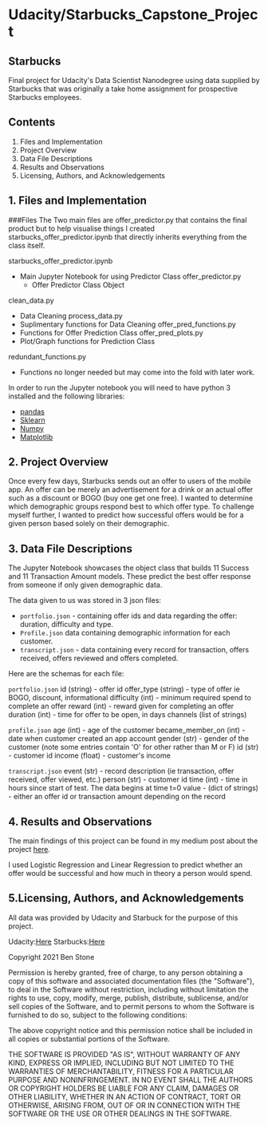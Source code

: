 # Udacity/Starbucks_Capstone_Project

## Starbucks

Final project for Udacity's Data Scientist Nanodegree using data supplied by
Starbucks that was originally a take home assignment for prospective Starbucks
employees.

## Contents
1. Files and Implementation
2. Project Overview
3. Data File Descriptions
4. Results and Observations
5. Licensing, Authors, and Acknowledgements

## 1. Files and Implementation

###Files
The Two main files are offer_predictor.py that contains the final product but to
help visualise things I created starbucks_offer_predictor.ipynb that directly
inherits everything from the class itself.

starbucks_offer_predictor.ipynb
  - Main Jupyter Notebook for using Predictor Class
  offer_predictor.py
    - Offer Predictor Class Object

clean_data.py
  - Data Cleaning
process_data.py
  - Suplimentary functions for Data Cleaning
offer_pred_functions.py
  - Functions for Offer Prediction Class
offer_pred_plots.py
  - Plot/Graph functions for Prediction Class

redundant_functions.py
  - Functions no longer needed but may come into the fold with later work.

In order to run the Jupyter notebook you will need to have python 3 installed and the following libraries:

- [pandas](https://pandas.pydata.org/)
- [Sklearn](https://scikit-learn.org/stable/)
- [Numpy](https://numpy.org/)
- [Matplotlib](https://matplotlib.org/)

## 2. Project Overview

Once every few days, Starbucks sends out an offer to users of the mobile app. An offer can be merely an advertisement for a drink or an actual offer such as a discount or BOGO (buy one get one free). I wanted to determine which demographic groups respond best to which offer type. To challenge myself further, I wanted to predict how successful offers would be for a given person based solely on their demographic.


## 3. Data File Descriptions

The Jupyter Notebook showcases the object class that builds 11 Success and 11 Transaction Amount models. These
predict the best offer response from someone if only given demographic data.

The data given to us was stored in 3 json files:

- `portfolio.json` - containing offer ids and data regarding the offer: duration, difficulty and type.
- `Profile.json`  data containing demographic information for each customer.
- `transcript.json` - data containing every record for transaction, offers received, offers reviewed and offers completed.

Here are the schemas for each file:

`portfolio.json`
id (string) - offer id
offer_type (string) - type of offer ie BOGO, discount, informational
difficulty (int) - minimum required spend to complete an offer
reward (int) - reward given for completing an offer
duration (int) - time for offer to be open, in days
channels (list of strings)

`profile.json`
age (int) - age of the customer
became_member_on (int) - date when customer created an app account
gender (str) - gender of the customer (note some entries contain 'O' for other rather than M or F)
id (str) - customer id
income (float) - customer's income

`transcript.json`
event (str) - record description (ie transaction, offer received, offer viewed, etc.)
person (str) - customer id
time (int) - time in hours since start of test. The data begins at time t=0
value - (dict of strings) - either an offer id or transaction amount depending on the record

## 4. Results and Observations

The main findings of this project can be found in my medium post about the project [here](https://ben-stone.medium.com/starbucks-offer-prediction-f16a75f64024).

I used Logistic Regression and Linear Regression to predict whether an offer would be successful and how much in theory a person would spend.

## 5.Licensing, Authors, and Acknowledgements
All data was provided by Udacity and Starbuck for the purpose of this project.

Udacity:[Here](https://www.Udacity.com)
Starbucks:[Here](https://www.Starbucks.com)

Copyright 2021 Ben Stone

Permission is hereby granted, free of charge, to any person obtaining a copy of this software and associated documentation files (the "Software"), to deal in the Software without restriction, including without limitation the rights to use, copy, modify, merge, publish, distribute, sublicense, and/or sell copies of the Software, and to permit persons to whom the Software is furnished to do so, subject to the following conditions:

The above copyright notice and this permission notice shall be included in all copies or substantial portions of the Software.

THE SOFTWARE IS PROVIDED "AS IS", WITHOUT WARRANTY OF ANY KIND, EXPRESS OR IMPLIED, INCLUDING BUT NOT LIMITED TO THE WARRANTIES OF MERCHANTABILITY, FITNESS FOR A PARTICULAR PURPOSE AND NONINFRINGEMENT. IN NO EVENT SHALL THE AUTHORS OR COPYRIGHT HOLDERS BE LIABLE FOR ANY CLAIM, DAMAGES OR OTHER LIABILITY, WHETHER IN AN ACTION OF CONTRACT, TORT OR OTHERWISE, ARISING FROM, OUT OF OR IN CONNECTION WITH THE SOFTWARE OR THE USE OR OTHER DEALINGS IN THE SOFTWARE.
